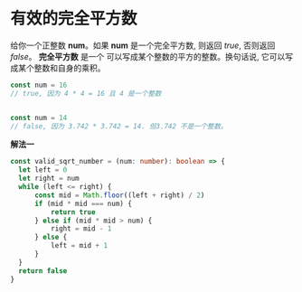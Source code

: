 # 有效的完全平方数

  给你一个正整数 **num**。如果 **num** 是一个完全平方数, 则返回 *true*, 否则返回 *false*。
  **完全平方数** 是一个 可以写成某个整数的平方的整数。换句话说, 它可以写成某个整数和自身的乘积。

```js
const num = 16
// true, 因为 4 * 4 = 16 且 4 是一个整数


const num = 14
// false, 因为 3.742 * 3.742 = 14. 但3.742 不是一个整数。
```

**解法一**

```ts
const valid_sqrt_number = (num: number): boolean => {
  let left = 0
  let right = num
  while (left <= right) {
      const mid = Math.floor((left + right) / 2)
      if (mid * mid === num) {
          return true
      } else if (mid * mid > num) {
          right = mid - 1
      } else {
          left = mid + 1
      }
  }
  return false
}
```